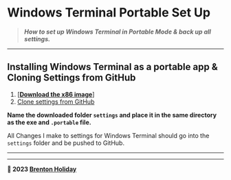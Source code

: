 # Windows Terminal Portable Set Up

> ***How to set up Windows Terminal in Portable Mode & back up all settings.***

---

## Installing Windows Terminal as a portable app & Cloning Settings from GitHub

1. [**[Download the x86 image](https://aka.ms/terminal-canary-zip-x64)**]
2. [Clone settings from GitHub](https://github.com/8rents/Windows-Terminal)

**Name the downloaded folder `settings` and place it in the same directory as the exe and `.portable` file.**

All Changes I make to settings for Windows Terminal should go into the `settings` folder and be pushed to GitHub.

---







---

**🤍 2023 [Brenton Holiday](https://brenton.holiday)**